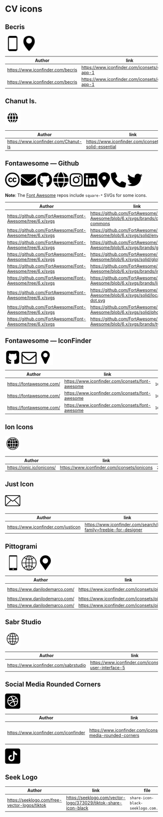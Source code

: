 # CV icons

## Becris

![phone](./iconfinder-becris-2205195_mobile_phone_screen_smart_icon.svg)
![phone](./iconfinder-becris-2205197_drop_locate_location_map_pin_icon.svg)

| Author | link | file |
| --- | --- | --- |
| https://www.iconfinder.com/becris | https://www.iconfinder.com/iconsets/essential-app-1 | `2205195_mobile_phone_screen_smart_icon.svg` |
| https://www.iconfinder.com/becris | https://www.iconfinder.com/iconsets/essential-app-1 | `2205197_drop_locate_location_map_pin_icon.svg` |

## Chanut Is.

![internet](./iconfinder-chanut-is-7791654_website_world-wide-web_internet_globe_network_icon.svg)

| Author | link | file |
| --- | --- | --- |
| https://www.iconfinder.com/Chanut-is | https://www.iconfinder.com/iconsets/resume-solid-essential | `7791654_website_world wide web_internet_globe_network_icon.svg` |


## Fontawesome &mdash; Github

![envelope](./github-fontawesome-font-awesome-brands-creative-commons.svg)
![envelope](./github-fontawesome-font-awesome-solid-envelope.svg)
![github](./github-fontawesome-font-awesome-brands-github.svg)
![globe](./github-fontawesome-font-awesome-solid-globe.svg)
![instagram](./github-fontawesome-font-awesome-brands-instagram.svg)
![linkedin](./github-fontawesome-font-awesome-brands-linkedin.svg)
![location dot](./github-fontawesome-font-awesome-solid-location-dot.svg)
![phone](./github-fontawesome-font-awesome-solid-phone.svg)
![twitter](./github-fontawesome-font-awesome-brands-twitter.svg)

**Note**: The [Font Awesome](https://github.com/search?q=repo%3AFortAwesome%2FFont-Awesome+path%3A%2F%5Esvgs%5C%2F%2F+square-) repos include `square-*` SVGs for some icons.

| Author | link | file |
| --- | --- | --- |
|  https://github.com/FortAwesome/Font-Awesome/tree/6.x/svgs | https://github.com/FortAwesome/Font-Awesome/blob/6.x/svgs/brands/creative-commons | `creative-commons,svg` |
|  https://github.com/FortAwesome/Font-Awesome/tree/6.x/svgs | https://github.com/FortAwesome/Font-Awesome/blob/6.x/svgs/solid/envelope.svg | `envelope.svg` |
|  https://github.com/FortAwesome/Font-Awesome/tree/6.x/svgs | https://github.com/FortAwesome/Font-Awesome/blob/6.x/svgs/brands/github.svg | `github.svg` |
|  https://github.com/FortAwesome/Font-Awesome/tree/6.x/svgs | https://github.com/FortAwesome/Font-Awesome/blob/6.x/svgs/solid/globe.svg | `globe.svg` |
|  https://github.com/FortAwesome/Font-Awesome/tree/6.x/svgs | https://github.com/FortAwesome/Font-Awesome/blob/6.x/svgs/brands/instagram.svg | `instagram.svg` |
|  https://github.com/FortAwesome/Font-Awesome/tree/6.x/svgs | https://github.com/FortAwesome/Font-Awesome/blob/6.x/svgs/brands/linkedin.svg | `linkedin.svg` |
|  https://github.com/FortAwesome/Font-Awesome/tree/6.x/svgs | https://github.com/FortAwesome/Font-Awesome/blob/6.x/svgs/solid/location-dot.svg | `location-dot.svg` |
|  https://github.com/FortAwesome/Font-Awesome/tree/6.x/svgs | https://github.com/FortAwesome/Font-Awesome/blob/6.x/svgs/solid/phone.svg | `phone.svg` |
|  https://github.com/FortAwesome/Font-Awesome/tree/6.x/svgs | https://github.com/FortAwesome/Font-Awesome/blob/6.x/svgs/brands/twitter.svg | `twitter.svg` |

## Fontawesome &mdash; IconFinder

![github](./iconfinder-fontawesome-1608907_github_square_icon.svg)
![e-mail](./iconfinder-fontawesome-1608676_envelope_o_icon.svg)
![pin](./iconfinder-fontawesome-1608533_map_marker_icon.svg)

| Author | link | file |
| --- | --- | --- |
|  https://fontawesome.com/ | https://www.iconfinder.com/iconsets/font-awesome | `1608907_github_square_icon.svg` |
|  https://fontawesome.com/ | https://www.iconfinder.com/iconsets/font-awesome | `1608676_envelope_o_icon.svg` |
|  https://fontawesome.com/ | https://www.iconfinder.com/iconsets/font-awesome | `1608533_map_marker_icon.svg` |

## Ion Icons

![internet](./iconfinder-ionicons-211847_world_icon.svg)

| Author | link | file |
| --- | --- | --- |
| https://ionic.io/ionicons/ | https://www.iconfinder.com/iconsets/ionicons | `211847_world_icon.svg` |

## Just Icon

![e-mail](./iconfinder-justicon-2674096_object_email_web_essential_icon.svg)

| Author | link | file |
| --- | --- | --- |
| https://www.iconfinder.com/justicon | https://www.iconfinder.com/search/icons?family=freebie-for-designer | `2674096_object_email_web_essential_icon.svg` |

## Pittogrami

![phone](./iconfinder-pittogrammi-171508_phone_call_smart_icon.svg)
![internet](./iconfinder-pittogrammi-171479_world_global_internet_icon.svg)
![pin](./iconfinder-pittogrammi-171453_location_pin_icon.svg)

| Author | link | file |
| --- | --- | --- |
| https://www.danilodemarco.com/ | https://www.iconfinder.com/iconsets/pittogrammi | `171508_phone_call_smart_icon-pittogrami.svg` |
| https://www.danilodemarco.com/ | https://www.iconfinder.com/iconsets/pittogrammi | `171479_world_global_internet_icon.svg` |
| https://www.danilodemarco.com/ | https://www.iconfinder.com/iconsets/pittogrammi | `171453_location_pin_icon.svg` |

## Sabr Studio

![internet](./iconfinder-sabrstudio-4831024_earth_globe_internet_universal_www_icon.svg)

| Author | link | file |
| --- | --- | --- |
| https://www.iconfinder.com/sabrstudio | https://www.iconfinder.com/iconsets/basic-user-interface-5 | `4831024_earth_globe_internet_universal_www_icon.svg` |

## Social Media Rounded Corners

![basketball](./iconfinder-smrc-5282540_basketball_dribbble_dribbbler_dribbble-logo_icon.svg)

| Author | link | file |
| --- | --- | --- |
|  https://www.iconfinder.com/iconfinder | https://www.iconfinder.com/iconsets/social-media-rounded-corners | 17 social-media icons |

![basketball](./seeklogo-tiktok-share-icon-black-seeklogo.com.svg)

## Seek Logo

| Author | link | file |
| --- | --- | --- |
|  https://seeklogo.com/free-vector-logos/tiktok | https://seeklogo.com/vector-logo/373029/tiktok-share-icon-black | `share-icon-black-seeklogo.com.svg` |

<style> img { height: 50px; }</style>
